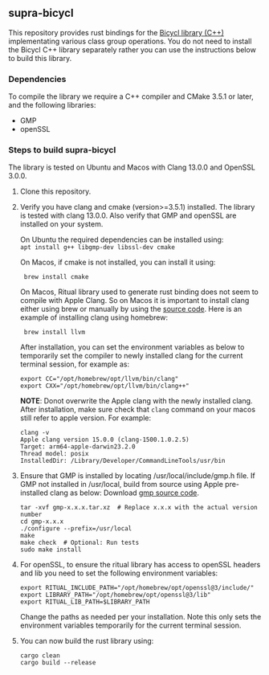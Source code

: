## supra-bicycl

This repository provides rust bindings for the [Bicycl library (C++)](https://github.com/Entropy-Foundation/BICYCL/tree/dev) implementating various class group operations. You do not need to install the Bicycl C++ library separately rather you can use the instructions below to build this library.


### Dependencies
To compile the library we require a C++ compiler and CMake 3.5.1 or later, and the following libraries:
- GMP
- openSSL

### Steps to build supra-bicycl
The library is tested on Ubuntu and Macos with Clang 13.0.0 and OpenSSL 3.0.0.

1.  Clone this repository.

2. Verify you have clang and cmake (version>=3.5.1) installed. The library is tested with clang 13.0.0. Also verify that GMP and openSSL are installed on your system. 

    On Ubuntu the required dependencies can be installed using:  
    `apt install g++ libgmp-dev libssl-dev cmake`

    On Macos, if cmake is not installed, you can install it using:
    ```
     brew install cmake
    ```

    On Macos, Ritual library used to generate rust binding does not seem to compile with Apple Clang. So on Macos it is important to install clang either using brew or manually by using the     [source code](https://github.com/llvm/llvm-project/releases/download/llvmorg-13.0.0/llvm-project-13.0.0.src.tar.xz "source code"). Here is an example of installing clang using homebrew:

   ```
    brew install llvm
   ```
    After installation, you can set the environment variables as below to temporarily set the compiler to newly installed clang for the current terminal session, for example as:  
    ```
    export CC="/opt/homebrew/opt/llvm/bin/clang"
    export CXX="/opt/homebrew/opt/llvm/bin/clang++"
    ```

    **NOTE**: Donot overwrite the Apple clang with the newly installed clang. After installation, make sure check that `clang` command on your macos still
    refer to apple version. For example:
    ```
    clang -v
    Apple clang version 15.0.0 (clang-1500.1.0.2.5)
    Target: arm64-apple-darwin23.2.0
    Thread model: posix
    InstalledDir: /Library/Developer/CommandLineTools/usr/bin
    ```

4. Ensure that GMP is installed by locating /usr/local/include/gmp.h file. 
   If GMP not installed in /usr/local, build from source using Apple pre-installed clang as below:
   Download [gmp source code](https://gmplib.org/).
   ```
   tar -xvf gmp-x.x.x.tar.xz  # Replace x.x.x with the actual version number
   cd gmp-x.x.x
   ./configure --prefix=/usr/local
   make
   make check  # Optional: Run tests
   sudo make install
   ```
5. For openSSL, to ensure the ritual library has access to openSSL headers and lib you need to set the following environment variables:
      
    ```
    export RITUAL_INCLUDE_PATH="/opt/homebrew/opt/openssl@3/include/"
    export LIBRARY_PATH="/opt/homebrew/opt/openssl@3/lib"
    export RITUAL_LIB_PATH=$LIBRARY_PATH
    ```
    Change the paths as needed per your installation. Note this only sets the environment variables temporarily for the current terminal session.

6. You can now build the rust library using:
   ```
   cargo clean
   cargo build --release
   ```
